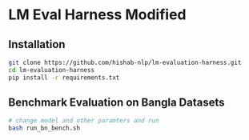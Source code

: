 # LM Eval Harness Modified

## Installation
```bash
git clone https://github.com/hishab-nlp/lm-evaluation-harness.git
cd lm-evaluation-harness
pip install -r requirements.txt
```

## Benchmark Evaluation on Bangla Datasets
```bash
# change model and other paramters and run
bash run_bn_bench.sh
```

